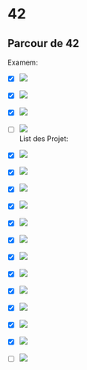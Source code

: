 # 42
## Parcour de 42
Examem:<br />
- [x] ![](https://img.shields.io/static/v1?label=Exam02&message=100&color=success&style=?style=for-the-badge&logo=appveyor)<br />
- [x] ![](https://img.shields.io/static/v1?label=Exam03&message=100&color=success&style=?style=for-the-badge&logo=appveyor)<br />
- [x] ![](https://img.shields.io/static/v1?label=Exam04&message=100&color=success&style=?style=for-the-badge&logo=appveyor)<br />
- [ ] ![](https://img.shields.io/static/v1?label=Exam05&message=0&color=success&style=?style=for-the-badge&logo=appveyor)<br />
List des Projet:<br />
- [x] ![](https://img.shields.io/static/v1?label=Libft&message=115&color=success&style=?style=for-the-badge&logo=appveyor)<br />
- [x] ![](https://img.shields.io/static/v1?label=Get_next_line&message=112&color=success&style=?style=for-the-badge&logo=appveyor)<br />
- [x] ![](https://img.shields.io/static/v1?label=Ft_printf&message=100&color=success&style=?style=for-the-badge&logo=appveyor)<br />
- [x] ![](https://img.shields.io/static/v1?label=Push_swap&message=85&color=success&style=?style=for-the-badge&logo=appveyor)<br />
- [X] ![](https://img.shields.io/static/v1?label=Pipex&message=116&color=success&style=?style=for-the-badge&logo=appveyor)<br />
- [X] ![](https://img.shields.io/static/v1?label=Fdf&message=118&color=success&style=?style=for-the-badge&logo=appveyor)<br />
- [X] ![](https://img.shields.io/static/v1?label=Philosophers&message=100&color=success&style=?style=for-the-badge&logo=appveyor)<br />
- [X] ![](https://img.shields.io/static/v1?label=Minishell&message=125&color=success&style=?style=for-the-badge&logo=appveyor)<br />
- [X] ![](https://img.shields.io/static/v1?label=Cub3D&message=120&color=success&style=?style=for-the-badge&logo=appveyor)<br />
- [X] ![](https://img.shields.io/static/v1?label=CPP&message=100&color=success&style=?style=for-the-badge&logo=appveyor)<br />
- [X] ![](https://img.shields.io/static/v1?label=NetPratice&message=100&color=success&style=?style=for-the-badge&logo=appveyor)<br />
- [X] ![](https://img.shields.io/static/v1?label=Inception&message=125&color=success&style=?style=for-the-badge&logo=appveyor)<br />
- [ ] ![](https://img.shields.io/static/v1?label=ft_container&message=0&color=success&style=?style=for-the-badge&logo=appveyor)<br />


